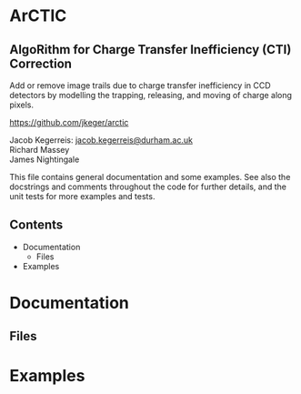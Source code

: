 ArCTIC
======

AlgoRithm for Charge Transfer Inefficiency (CTI) Correction
-----------------------------------------------------------

Add or remove image trails due to charge transfer inefficiency in CCD detectors
by modelling the trapping, releasing, and moving of charge along pixels.

https://github.com/jkeger/arctic

Jacob Kegerreis: jacob.kegerreis@durham.ac.uk  
Richard Massey  
James Nightingale  

This file contains general documentation and some examples. See also the 
docstrings and comments throughout the code for further details, and the unit 
tests for more examples and tests.


Contents
--------
+ Documentation
    + Files
+ Examples


Documentation
=============

Files
-----


Examples
========
